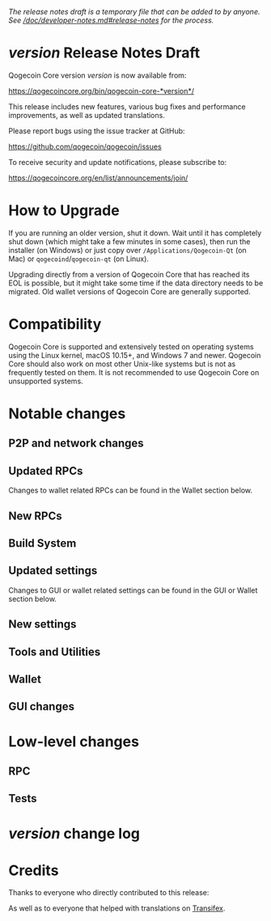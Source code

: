 *The release notes draft is a temporary file that can be added to by anyone. See
[/doc/developer-notes.md#release-notes](/doc/developer-notes.md#release-notes)
for the process.*

*version* Release Notes Draft
===============================

Qogecoin Core version *version* is now available from:

  <https://qogecoincore.org/bin/qogecoin-core-*version*/>

This release includes new features, various bug fixes and performance
improvements, as well as updated translations.

Please report bugs using the issue tracker at GitHub:

  <https://github.com/qogecoin/qogecoin/issues>

To receive security and update notifications, please subscribe to:

  <https://qogecoincore.org/en/list/announcements/join/>

How to Upgrade
==============

If you are running an older version, shut it down. Wait until it has completely
shut down (which might take a few minutes in some cases), then run the
installer (on Windows) or just copy over `/Applications/Qogecoin-Qt` (on Mac)
or `qogecoind`/`qogecoin-qt` (on Linux).

Upgrading directly from a version of Qogecoin Core that has reached its EOL is
possible, but it might take some time if the data directory needs to be migrated. Old
wallet versions of Qogecoin Core are generally supported.

Compatibility
==============

Qogecoin Core is supported and extensively tested on operating systems
using the Linux kernel, macOS 10.15+, and Windows 7 and newer.  Qogecoin
Core should also work on most other Unix-like systems but is not as
frequently tested on them.  It is not recommended to use Qogecoin Core on
unsupported systems.

Notable changes
===============

P2P and network changes
-----------------------

Updated RPCs
------------


Changes to wallet related RPCs can be found in the Wallet section below.

New RPCs
--------

Build System
------------

Updated settings
----------------


Changes to GUI or wallet related settings can be found in the GUI or Wallet section below.

New settings
------------

Tools and Utilities
-------------------

Wallet
------

GUI changes
-----------

Low-level changes
=================

RPC
---

Tests
-----

*version* change log
====================

Credits
=======

Thanks to everyone who directly contributed to this release:


As well as to everyone that helped with translations on
[Transifex](https://www.transifex.com/qogecoin/qogecoin/).
